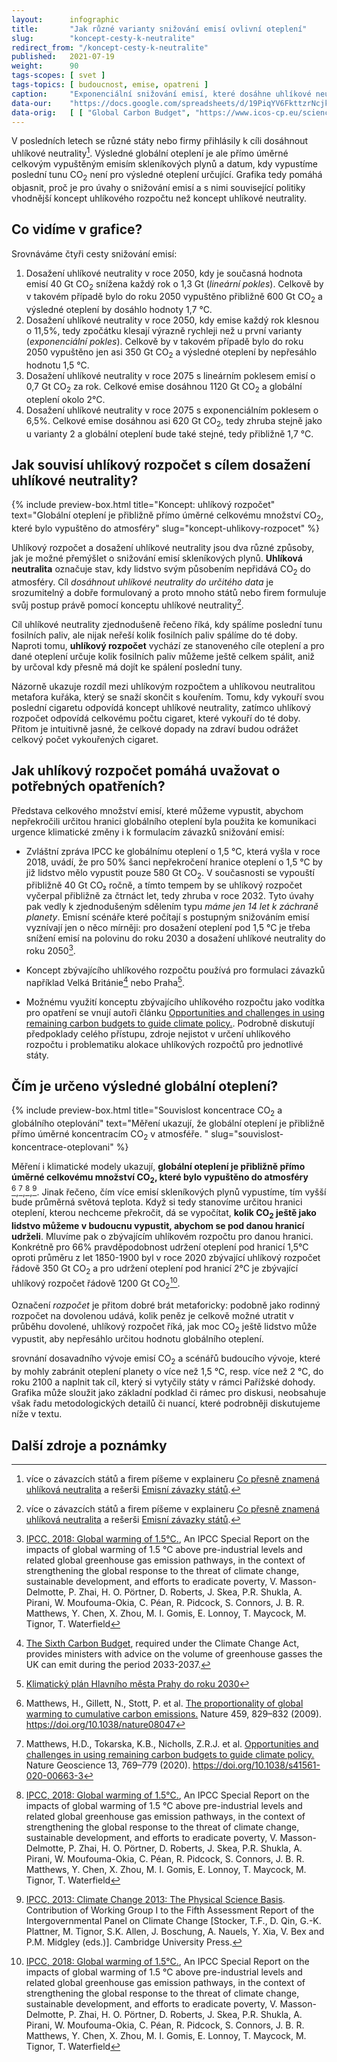 ```yaml
---
layout:      infographic
title:       "Jak různé varianty snižování emisí ovlivní oteplení"
slug:        "koncept-cesty-k-neutralite"
redirect_from: "/koncept-cesty-k-neutralite"
published:   2021-07-19
weight:      90
tags-scopes: [ svet ]
tags-topics: [ budoucnost, emise, opatreni ]
caption:     "Exponenciální snižování emisí, které dosáhne uhlíkové neutrailty v roce 2075 povede ke stejnému globálnímu oteplení jako lineární snižování emisí, které dosáhne uhlíkové neutrality v roce 2050. Z hlediska diskuze nad opatřeními je celkový uhlíkový rozpočet mnohem důležitější než datum dozažení uhlíkové neutrality."
data-our:    "https://docs.google.com/spreadsheets/d/19PiqYV6FkttzrNcjkbTQmphzxgydtTc1MB6nDZpybj0/edit?usp=sharing"
data-orig:   [ [ "Global Carbon Budget", "https://www.icos-cp.eu/science-and-impact/global-carbon-budget/2020" ],["IPCC SR15","https://www.ipcc.ch/site/assets/uploads/sites/2/2019/06/SR15_Full_Report_Low_Res.pdf#page=107"] ]
---
```


V posledních letech se různé státy nebo firmy přihlásily k cíli dosáhnout uhlíkové neutrality[^11]. Výsledné globální oteplení je ale přímo úměrné celkovým vypuštěným emisím skleníkových plynů a datum, kdy vypustíme poslední tunu CO<sub>2</sub> není pro výsledné oteplení určující. Grafika tedy pomáhá objasnit, proč je pro úvahy o snižování emisí a s nimi související politiky vhodnější koncept uhlíkového rozpočtu než koncept uhlíkové neutrality.   

## Co vidíme v grafice? 

Srovnáváme čtyři cesty snižování emisí: 
 1. Dosažení uhlíkové neutrality v roce 2050, kdy je současná hodnota emisí 40 Gt CO<sub>2</sub> snížena každý rok o 1,3 Gt (*lineární pokles*). Celkově by v takovém případě bylo do roku 2050 vypuštěno přibližně 600 Gt CO<sub>2</sub> a výsledné oteplení by dosáhlo hodnoty 1,7 °C.
 2. Dosažení uhlíkové neutrality v roce 2050, kdy emise každý rok klesnou o 11,5%, tedy zpočátku klesají výrazně rychleji než u první varianty (*exponenciální pokles*). Celkově by v takovém případě bylo do roku 2050 vypuštěno jen asi 350 Gt CO<sub>2</sub> a výsledné oteplení by nepřesáhlo hodnotu 1,5 °C.
 3. Dosažení uhlíkové neutrality v roce 2075 s lineárním poklesem emisí o 0,7 Gt CO<sub>2</sub> za rok. Celkové emise dosáhnou 1120 Gt CO<sub>2</sub> a globální oteplení okolo 2°C. 
 4. Dosažení uhlíkové neutrality v roce 2075 s exponenciálním poklesem o 6,5%. Celkové emise dosáhnou asi 620 Gt CO<sub>2</sub>, tedy zhruba stejně jako u varianty 2 a globální oteplení bude také stejné, tedy přibližně 1,7 °C.

## Jak souvisí uhlíkový rozpočet s cílem dosažení uhlíkové neutrality?

{% include preview-box.html
    title="Koncept: uhlíkový rozpočet"
    text="Globální oteplení je přibližně přímo úměrné celkovému množství CO<sub>2</sub>, které bylo vypuštěno do atmosféry"
    slug="koncept-uhlikovy-rozpocet"
%}

Uhlíkový rozpočet a dosažení uhlíkové neutrality jsou dva různé způsoby, jak je možné přemýšlet o snižování emisí skleníkových plynů. **Uhlíková neutralita** označuje stav, kdy lidstvo svým působením nepřidává CO<sub>2</sub> do atmosféry. Cíl *dosáhnout uhlíkové neutrality do určitého data* je srozumitelný a dobře formulovaný a proto  mnoho států nebo firem formuluje svůj postup právě pomocí konceptu uhlíkové neutrality[^11]. 

Cíl uhlíkové neutrality zjednodušeně řečeno říká, kdy spálíme poslední tunu fosilních paliv, ale nijak neřeší kolik fosilních paliv spálíme do té doby. 
Naproti tomu, **uhlíkový rozpočet** vychází ze stanoveného cíle oteplení a pro dané oteplení určuje kolik fosilních paliv můžeme ještě celkem spálit, aniž by určoval kdy přesně má dojít ke spálení poslední tuny. 

Názorně ukazuje rozdíl mezi uhlíkovým rozpočtem a uhlíkovou neutralitou metafora kuřáka, který se snaží skončit s kouřením. Tomu, kdy vykouří svou poslední cigaretu odpovídá koncept uhlíkové neutrality, zatímco uhlíkový rozpočet odpovídá celkovému počtu cigaret, které vykouří do té doby. Přitom je intuitivně jasné, že celkové dopady na zdraví budou odrážet celkový počet vykouřených cigaret. 

## Jak uhlíkový rozpočet pomáhá uvažovat o potřebných opatřeních?

Představa celkového množství emisí, které můžeme vypustit, abychom nepřekročili určitou hranici globálního oteplení byla použita ke komunikaci urgence klimatické změny i k formulacím závazků snižování emisí: 

* Zvláštní zpráva IPCC ke globálnímu oteplení o 1,5 °C, která vyšla v roce 2018, uvádí, že pro 50% šanci nepřekročení hranice oteplení o 1,5 °C by již lidstvo mělo vypustit pouze 580 Gt CO<sub>2</sub>. V současnosti se vypouští přibližně 40 Gt CO₂ ročně, a tímto tempem by se uhlíkový rozpočet vyčerpal přibližně za čtrnáct let, tedy zhruba v roce 2032. Tyto úvahy pak vedly k zjednodušeným sdělením typu *máme jen 14 let k záchraně planety*. Emisní scénáře které počítají s postupným snižováním emisí vyznívají jen o něco mírněji: pro dosažení oteplení pod 1,5 °C je třeba snížení emisí na polovinu do roku 2030 a dosažení uhlíkové neutrality do roku 2050[^56].    

* Koncept zbývajícího uhlíkového rozpočtu používá pro formulaci závazků například Velká Británie[^88] nebo Praha[^89]. 

* Možnému využití konceptu zbývajícího uhlíkového rozpočtu jako vodítka pro opatření se vnují autoři článku [Opportunities and challenges in using remaining carbon budgets to guide climate policy.](https://www.nature.com/articles/s41561-020-00663-3). Podrobně diskutují předpoklady celého přístupu, zdroje nejistot v určení uhlíkového rozpočtu i problematiku alokace uhlíkových rozpočtů pro jednotlivé státy. 


## Čím je určeno výsledné globální oteplení? 

{% include preview-box.html
    title="Souvislost koncentrace CO<sub>2</sub> a globálního oteplování"
    text="Měření ukazují, že globální oteplení je přibližně přímo úměrné koncentracím  CO<sub>2</sub> v atmosféře. "
    slug="souvislost-koncentrace-oteplovani"
%} 

Měření i klimatické modely ukazují, **globální oteplení je přibližně přímo úměrné celkovému množství CO<sub>2</sub>, které bylo vypuštěno do atmosféry** [^58],[^55],[^56],[^57]. Jinak řečeno, čím více emisí skleníkových plynů vypustíme, tím vyšší bude průměrná světová teplota. Když si tedy stanovíme určitou hranici oteplení, kterou nechceme překročit, dá se vypočítat, **kolik CO<sub>2</sub> ještě jako lidstvo můžeme v budoucnu vypustit, abychom se pod danou hranicí udrželi**. Mluvíme pak o zbývajícím uhlíkovém rozpočtu pro danou hranici. Konkrétně pro 66% pravděpodobnost udržení oteplení pod hranicí 1,5°C oproti průměru z let 1850-1900 byl v roce 2020 zbývající uhlíkový rozpočet řádově 350 Gt CO<sub>2</sub> a pro udržení oteplení pod hranicí 2°C je zbývající uhlíkový rozpočet řádově 1200 Gt CO<sub>2</sub>[^56].

Označení *rozpočet* je přitom dobré brát metaforicky: podobně jako rodinný rozpočet na dovolenou udává, kolik peněz je celkově možné utratit v průběhu dovolené, uhlíkový rozpočet říká, jak moc CO<sub>2</sub> ještě lidstvo může vypustit, aby nepřesáhlo určitou hodnotu globálního oteplení.



srovnání dosavadního vývoje emisí CO<sub>2</sub> a scénářů budoucího vývoje, které by mohly zabránit oteplení planety o více než 1,5 °C, resp. více než 2 °C, do roku 2100 a naplnit tak cíl, který si vytyčily státy v rámci Pařížské dohody. Grafika může sloužit jako základní podklad či rámec pro diskusi, neobsahuje však řadu metodologických detailů či nuancí, které podrobněji diskutujeme níže v textu.



## Další zdroje a poznámky

[^11]: více o závazcích států a firem píšeme v explaineru [Co přesně znamená uhlíková neutralita](/explainery/uhlikova-neutralita) a rešerši [Emisní závazky států](/studie/2021-reserse-zavazky-statu). 

[^55]: Matthews, H.D., Tokarska, K.B., Nicholls, Z.R.J. et al. [Opportunities and challenges in using remaining carbon budgets to guide climate policy.](https://www.nature.com/articles/s41561-020-00663-3) Nature Geoscience 13, 769–779 (2020). https://doi.org/10.1038/s41561-020-00663-3

[^56]: [IPCC, 2018: Global warming of 1.5°C.](https://www.ipcc.ch/site/assets/uploads/sites/2/2019/06/SR15_Full_Report_Low_Res.pdf), An IPCC Special Report on the impacts of global warming of 1.5 °C above pre-industrial levels and related global greenhouse gas emission pathways, in the context of strengthening the global response to the threat of climate change, sustainable development, and efforts to
eradicate poverty, V. Masson-Delmotte, P. Zhai, H. O. Pörtner, D. Roberts, J. Skea, P.R. Shukla, A. Pirani, W.
Moufouma-Okia, C. Péan, R. Pidcock, S. Connors, J. B. R. Matthews, Y. Chen, X. Zhou, M. I. Gomis, E. Lonnoy,
T. Maycock, M. Tignor, T. Waterfield

[^57]:  [IPCC, 2013: Climate Change 2013: The Physical Science Basis](https://www.ipcc.ch/report/ar5/wg1/). Contribution of Working Group I to the Fifth Assessment Report of the Intergovernmental Panel on Climate Change [Stocker, T.F., D. Qin, G.-K. Plattner, M. Tignor, S.K. Allen, J. Boschung, A. Nauels, Y. Xia, V. Bex and P.M. Midgley (eds.)]. Cambridge University Press.

[^58]: Matthews, H., Gillett, N., Stott, P. et al. [The proportionality of global warming to cumulative carbon emissions.](https://www.researchgate.net/publication/26282499_The_proportionality_of_global_warming_to_cumulative_carbon_emissions) Nature 459, 829–832 (2009). https://doi.org/10.1038/nature08047

[^59]: R. Millar, M. Allen, J. Rogelj, P. Friedlingstein,  [The cumulative carbon budget and its implications](https://doi.org/10.1093/oxrep/grw009), Oxford Review of Economic Policy, Volume 32, Issue 2, SUMMER 2016, Pages 323–342, https://doi.org/10.1093/oxrep/grw009

[^88]: [The Sixth Carbon Budget](https://www.theccc.org.uk/publication/sixth-carbon-budget/), required under the Climate Change Act, provides ministers with advice on the volume of greenhouse gasses the UK can emit during the period 2033-2037.  

[^89]: [Klimatický plán Hlavního města Prahy do roku 2030](https://www.praha.eu/jnp/cz/o_meste/magistrat/tiskovy_servis/tiskove_zpravy/praha_nasla_cestu_k_uhlikove_neutralite.html)